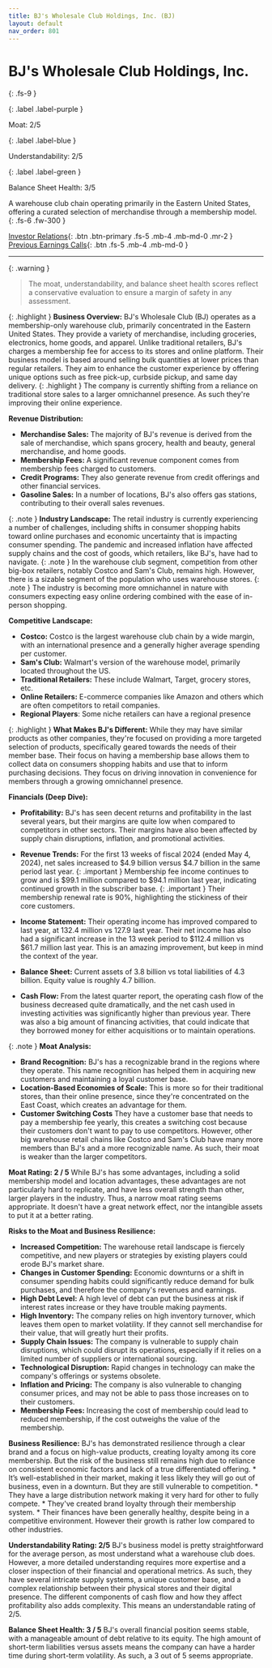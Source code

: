```yaml
---
title: BJ's Wholesale Club Holdings, Inc. (BJ)
layout: default
nav_order: 801
---
```


# BJ's Wholesale Club Holdings, Inc.
{: .fs-9 }

{: .label .label-purple }

Moat: 2/5

{: .label .label-blue }

Understandability: 2/5

{: .label .label-green }

Balance Sheet Health: 3/5

A warehouse club chain operating primarily in the Eastern United States, offering a curated selection of merchandise through a membership model.
{: .fs-6 .fw-300 }

[Investor Relations](https://www.google.com/search?q=BJ+investor+relations){: .btn .btn-primary .fs-5 .mb-4 .mb-md-0 .mr-2 }
[Previous Earnings Calls](https://discountingcashflows.com/company/BJ/transcripts/){: .btn .fs-5 .mb-4 .mb-md-0 }

---

{: .warning }
>The moat, understandability, and balance sheet health scores reflect a conservative evaluation to ensure a margin of safety in any assessment.



{: .highlight }
**Business Overview:**
BJ's Wholesale Club (BJ) operates as a membership-only warehouse club, primarily concentrated in the Eastern United States. They provide a variety of merchandise, including groceries, electronics, home goods, and apparel. Unlike traditional retailers, BJ's charges a membership fee for access to its stores and online platform. Their business model is based around selling bulk quantities at lower prices than regular retailers. They aim to enhance the customer experience by offering unique options such as free pick-up, curbside pickup, and same day delivery.
{: .highlight }
The company is currently shifting from a reliance on traditional store sales to a larger omnichannel presence. As such they're improving their online experience.

**Revenue Distribution:**

*   **Merchandise Sales:** The majority of BJ's revenue is derived from the sale of merchandise, which spans grocery, health and beauty, general merchandise, and home goods.
*   **Membership Fees:** A significant revenue component comes from membership fees charged to customers.
*   **Credit Programs:** They also generate revenue from credit offerings and other financial services.
*   **Gasoline Sales:** In a number of locations, BJ's also offers gas stations, contributing to their overall sales revenues.

{: .note }
**Industry Landscape:**
The retail industry is currently experiencing a number of challenges, including shifts in consumer shopping habits toward online purchases and economic uncertainty that is impacting consumer spending. The pandemic and increased inflation have affected supply chains and the cost of goods, which retailers, like BJ's, have had to navigate.
{: .note }
In the warehouse club segment, competition from other big-box retailers, notably Costco and Sam's Club, remains high. However, there is a sizable segment of the population who uses warehouse stores.
{: .note }
The industry is becoming more omnichannel in nature with consumers expecting easy online ordering combined with the ease of in-person shopping.

**Competitive Landscape:**

*   **Costco:** Costco is the largest warehouse club chain by a wide margin, with an international presence and a generally higher average spending per customer.
*   **Sam's Club:** Walmart's version of the warehouse model, primarily located throughout the US.
*  **Traditional Retailers:** These include Walmart, Target, grocery stores, etc.
*  **Online Retailers:** E-commerce companies like Amazon and others which are often competitors to retail companies.
* **Regional Players**: Some niche retailers can have a regional presence

{: .highlight }
**What Makes BJ's Different:**
While they may have similar products as other companies, they're focused on providing a more targeted selection of products, specifically geared towards the needs of their member base. Their focus on having a membership base allows them to collect data on consumers shopping habits and use that to inform purchasing decisions. They focus on driving innovation in convenience for members through a growing omnichannel presence.

**Financials (Deep Dive):**

*   **Profitability:** BJ's has seen decent returns and profitability in the last several years, but their margins are quite low when compared to competitors in other sectors. Their margins have also been affected by supply chain disruptions, inflation, and promotional activities.

*   **Revenue Trends:** For the first 13 weeks of fiscal 2024 (ended May 4, 2024), net sales increased to $4.9 billion versus $4.7 billion in the same period last year.
{: .important }
Membership fee income continues to grow and is $99.1 million compared to $94.1 million last year, indicating continued growth in the subscriber base.
{: .important }
Their membership renewal rate is 90%, highlighting the stickiness of their core customers.

*   **Income Statement:** Their operating income has improved compared to last year, at 132.4 million vs 127.9 last year.
    Their net income has also had a significant increase in the 13 week period to $112.4 million vs $61.7 million last year. This is an amazing improvement, but keep in mind the context of the year.
*   **Balance Sheet:** Current assets of 3.8 billion vs total liabilities of 4.3 billion. Equity value is roughly 4.7 billion.
*   **Cash Flow:** From the latest quarter report, the operating cash flow of the business decreased quite dramatically, and the net cash used in investing activities was significantly higher than previous year. There was also a big amount of financing activities, that could indicate that they borrowed money for either acquisitions or to maintain operations.

{: .note }
**Moat Analysis:**

*   **Brand Recognition:** BJ's has a recognizable brand in the regions where they operate. This name recognition has helped them in acquiring new customers and maintaining a loyal customer base.
*   **Location-Based Economies of Scale:** This is more so for their traditional stores, than their online presence, since they're concentrated on the East Coast, which creates an advantage for them.
*    **Customer Switching Costs** They have a customer base that needs to pay a membership fee yearly, this creates a switching cost because their customers don't want to pay to use competitors.
   However, other big warehouse retail chains like Costco and Sam's Club have many more members than BJ's and a more recognizable name. As such, their moat is weaker than the larger competitors.

**Moat Rating: 2 / 5**
While BJ's has some advantages, including a solid membership model and location advantages, these advantages are not particularly hard to replicate, and have less overall strength than other, larger players in the industry. Thus, a narrow moat rating seems appropriate. It doesn't have a great network effect, nor the intangible assets to put it at a better rating. 

**Risks to the Moat and Business Resilience:**

*   **Increased Competition:** The warehouse retail landscape is fiercely competitive, and new players or strategies by existing players could erode BJ's market share.
*   **Changes in Customer Spending:** Economic downturns or a shift in consumer spending habits could significantly reduce demand for bulk purchases, and therefore the company's revenues and earnings.
*  **High Debt Level:** A high level of debt can put the business at risk if interest rates increase or they have trouble making payments.
*  **High Inventory:**  The company relies on high inventory turnover, which leaves them open to market volatility. If they cannot sell merchandise for their value, that will greatly hurt their profits.
*   **Supply Chain Issues:**  The company is vulnerable to supply chain disruptions, which could disrupt its operations, especially if it relies on a limited number of suppliers or international sourcing.
*  **Technological Disruption:** Rapid changes in technology can make the company's offerings or systems obsolete.
*   **Inflation and Pricing:** The company is also vulnerable to changing consumer prices, and may not be able to pass those increases on to their customers.
*  **Membership Fees:** Increasing the cost of membership could lead to reduced membership, if the cost outweighs the value of the membership.

**Business Resilience:**
BJ's has demonstrated resilience through a clear brand and a focus on high-value products, creating loyalty among its core membership. But the risk of the business still remains high due to reliance on consistent economic factors and lack of a true differentiated offering.
    *   It’s well-established in their market, making it less likely they will go out of business, even in a downturn. But they are still vulnerable to competition.
    *   They have a large distribution network making it very hard for other to fully compete.
    *   They've created brand loyalty through their membership system.
    *   Their finances have been generally healthy, despite being in a competitive environment.
  However their growth is rather low compared to other industries.

**Understandability Rating: 2/5**
BJ's business model is pretty straightforward for the average person, as most understand what a warehouse club does. However, a more detailed understanding requires more expertise and a closer inspection of their financial and operational metrics. As such, they have several intricate supply systems, a unique customer base, and a complex relationship between their physical stores and their digital presence. The different components of cash flow and how they affect profitability also adds complexity. This means an understandable rating of 2/5.

**Balance Sheet Health: 3 / 5**
BJ's overall financial position seems stable, with a manageable amount of debt relative to its equity. The high amount of short-term liabilities versus assets means the company can have a harder time during short-term volatility. As such, a 3 out of 5 seems appropriate.

